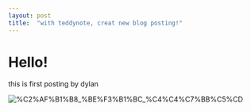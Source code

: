 ```yaml
---
layout: post
title:  "with teddynote, creat new blog posting!"
---
```


# Hello!

this is first posting by dylan

![%C2%AF%B1%B8_%BE%F3%B1%BC_%C4%C4%C7%BB%C5%CD](../images/2021-10-26-firstposting/%C2%AF%B1%B8_%BE%F3%B1%BC_%C4%C4%C7%BB%C5%CD.jpeg)

